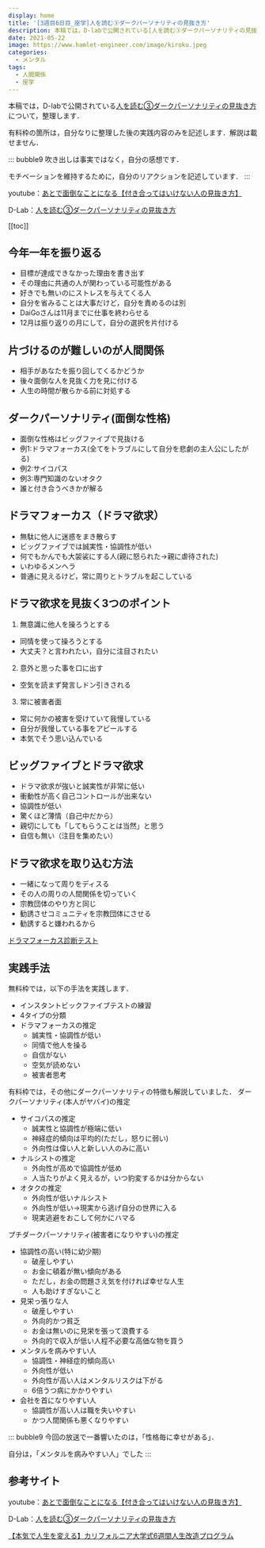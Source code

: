 ```yaml
---
display: home
title: '[3週目6日目_座学]人を読む③ダークパーソナリティの見抜き方'
description: 本稿では，D-labで公開されている[人を読む③ダークパーソナリティの見抜き方](https://daigovideolab.jp/play/WP6hmbF09d2WshVtRQ93)について，整理します．
date: 2021-05-22
image: https://www.hamlet-engineer.com/image/kiroku.jpeg
categories: 
  - メンタル
tags:
  - 人間関係
  - 座学
---
```


本稿では，D-labで公開されている[人を読む③ダークパーソナリティの見抜き方](https://daigovideolab.jp/play/WP6hmbF09d2WshVtRQ93)について，整理します．

<!-- more -->

有料枠の箇所は，自分なりに整理した後の実践内容のみを記述します．解説は載せません．

::: bubble9
吹き出しは事実ではなく，自分の感想です．

モチベーションを維持するために，自分のリアクションを記述しています．
:::

<!-- <span style="background-color: #ffff99;"></span> -->
<!-- <span style="color: #ff0000;"></span> -->

youtube：[あとで面倒なことになる【付き合ってはいけない人の見抜き方】](https://www.youtube.com/watch?v=1QqjUJyaTSk)

D-Lab：[人を読む③ダークパーソナリティの見抜き方](https://daigovideolab.jp/play/WP6hmbF09d2WshVtRQ93)

<ClientOnly>
  <CallInArticleAdsense />
</ClientOnly>

[[toc]]

## 今年一年を振り返る
- 目標が達成できなかった理由を書き出す
- その理由に共通の人が関わっている可能性がある
- 好きでも無いのにストレスを与えてくる人
- 自分を省みることは大事だけど，自分を責めるのは別
- DaiGoさんは11月までに仕事を終わらせる
- 12月は振り返りの月にして，自分の選択を片付ける

## 片づけるのが難しいのが人間関係
- 相手があなたを振り回してくるかどうか
- 後々面倒な人を見抜く力を見に付ける
- 人生の時間が散らかる前に対処する

## ダークパーソナリティ(面倒な性格)
- 面倒な性格はビッグファイブで見抜ける
- 例1:ドラマフォーカス(全てをトラブルにして自分を悲劇の主人公にしたがる)
- 例2:サイコパス
- 例3:専門知識のないオタク
- 誰と付き合うべきかが解る

## ドラマフォーカス（ドラマ欲求）
- 無駄に他人に迷惑をまき散らす
- ビッグファイブでは誠実性・協調性が低い
- 何でもかんでも大袈裟にする人(親に怒られた->親に虐待された)
- いわゆるメンヘラ
- 普通に見えるけど，常に周りとトラブルを起こしている

## ドラマ欲求を見抜く3つのポイント
1. 無意識に他人を操ろうとする
- 同情を使って操ろうとする
- 大丈夫？と言われたい，自分に注目されたい
2. 意外と思った事を口に出す
- 空気を読まず発言しドン引きされる
3. 常に被害者面
- 常に何かの被害を受けていて我慢している
- 自分が我慢している事をアピールする
- 本気でそう思い込んでいる

## ビッグファイブとドラマ欲求
- ドラマ欲求が強いと誠実性が非常に低い
- 衝動性が高く自己コントロールが出来ない
- 協調性が低い
- 驚くほど薄情（自己中だから）
- 親切にしても「してもらうことは当然」と思う
- 自信も無い（注目を集めたい）

## ドラマ欲求を取り込む方法
- 一緒になって周りをディスる
- その人の周りの人間関係を切っていく
- 宗教団体のやり方と同じ
- 勧誘させコミュニティを宗教団体にさせる
- 勧誘すると嫌われるから

[ドラマフォーカス診断テスト](https://www.youtube.com/watch?v=1g1GaDeHotw)


## 実践手法
無料枠では，以下の手法を実践します．
- インスタントビックファイブテストの練習
- 4タイプの分類
- ドラマフォーカスの推定
  - 誠実性・協調性が低い
  - 同情で他人を操る
  - 自信がない
  - 空気が読めない
  - 被害者思考

有料枠では，その他にダークパーソナリティの特徴も解説していました．
ダークパーソナリティ(本人がヤバイ)の推定
- サイコパスの推定
  - 誠実性と協調性が極端に低い
  - 神経症的傾向は平均的(ただし，怒りに弱い)
  - 外向性は偉い人と新しい人のみに高い
- ナルシストの推定
  - 外向性が高めで協調性が低め
  - 人当たりがよく見えるが，いつ豹変するかは分からない
- オタクの推定
  - 外向性が低いナルシスト
  - 外向性が低い->現実から逃げ自分の世界に入る
  - 現実逃避をおこして何かにハマる

プチダークパーソナリティ(被害者になりやすい)の推定
- 協調性の高い(特に幼少期)
  - 破産しやすい
  - お金に頓着が無い傾向がある
  - ただし，お金の問題さえ気を付ければ幸せな人生
  - 人も助けすぎないこと
- 見栄っ張りな人
  - 破産しやすい
  - 外向的かつ貧乏
  - お金は無いのに見栄を張って浪費する
  - 外向的で収入が低い人程不必要な高価な物を買う
- メンタルを病みやすい人
  - 協調性・神経症的傾向高い
  - 外向性が低い
  - 外向性が高い人はメンタルリスクは下がる
  - 6倍うつ病にかかりやすい
- 会社を首になりやすい人
  - 協調性が高い人は職を失いやすい
  - かつ人間関係も悪くなりやすい

::: bubble9
今回の放送で一番響いたのは，「性格毎に幸せがある」．

自分は，「メンタルを病みやすい人」でした
:::

## 参考サイト
youtube：[あとで面倒なことになる【付き合ってはいけない人の見抜き方】](https://www.youtube.com/watch?v=1QqjUJyaTSk)

D-Lab：[人を読む③ダークパーソナリティの見抜き方](https://daigovideolab.jp/play/WP6hmbF09d2WshVtRQ93)

[【本気で人生を変える】カリフォルニア大学式6週間人生改造プログラム](https://daigoblog.jp/pushing-thelimits/)


<ClientOnly>
  <CallInArticleAdsense />
</ClientOnly>